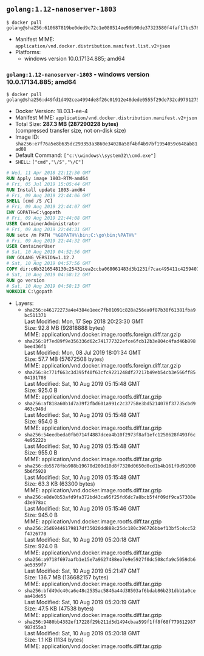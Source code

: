 ## `golang:1.12-nanoserver-1803`

```console
$ docker pull golang@sha256:610687819be0ded9c72c1e080514ee90b90de37323580f4faf17bc57695591ba
```

-	Manifest MIME: `application/vnd.docker.distribution.manifest.list.v2+json`
-	Platforms:
	-	windows version 10.0.17134.885; amd64

### `golang:1.12-nanoserver-1803` - windows version 10.0.17134.885; amd64

```console
$ docker pull golang@sha256:d49fd1d492cea4994de8f26c01912e48dede0555f29de732cd979127543981eb
```

-	Docker Version: 18.03.1-ee-4
-	Manifest MIME: `application/vnd.docker.distribution.manifest.v2+json`
-	Total Size: **287.3 MB (287290228 bytes)**  
	(compressed transfer size, not on-disk size)
-	Image ID: `sha256:e7f76a5e8b635dc293353a3860e34028a58f4bf4b97bf1954059c648ab81ad08`
-	Default Command: `["c:\\windows\\system32\\cmd.exe"]`
-	`SHELL`: `["cmd","\/S","\/C"]`

```dockerfile
# Wed, 11 Apr 2018 22:12:30 GMT
RUN Apply image 1803-RTM-amd64
# Fri, 05 Jul 2019 15:05:44 GMT
RUN Install update 1803-amd64
# Fri, 09 Aug 2019 22:44:06 GMT
SHELL [cmd /S /C]
# Fri, 09 Aug 2019 22:44:07 GMT
ENV GOPATH=C:\gopath
# Fri, 09 Aug 2019 22:44:08 GMT
USER ContainerAdministrator
# Fri, 09 Aug 2019 22:44:31 GMT
RUN setx /m PATH "%GOPATH%\bin;C:\go\bin;%PATH%"
# Fri, 09 Aug 2019 22:44:32 GMT
USER ContainerUser
# Sat, 10 Aug 2019 04:52:56 GMT
ENV GOLANG_VERSION=1.12.7
# Sat, 10 Aug 2019 04:57:56 GMT
COPY dir:c6b3216548130c25431cea2ccba068061483d3b1231f7cac495411c42594079b in C:\go 
# Sat, 10 Aug 2019 04:58:12 GMT
RUN go version
# Sat, 10 Aug 2019 04:58:13 GMT
WORKDIR C:\gopath
```

-	Layers:
	-	`sha256:e46172273a4e4384e1eec7fb01091c828a256ea0f87b30f61381fba9bc511371`  
		Last Modified: Mon, 17 Sep 2018 20:23:30 GMT  
		Size: 92.8 MB (92818888 bytes)  
		MIME: application/vnd.docker.image.rootfs.foreign.diff.tar.gzip
	-	`sha256:8f7ed89f9e356336d62c741777322efce6fcb12b3e804c4fad46b898bee436f1`  
		Last Modified: Mon, 08 Jul 2019 18:01:34 GMT  
		Size: 57.7 MB (57672508 bytes)  
		MIME: application/vnd.docker.image.rootfs.foreign.diff.tar.gzip
	-	`sha256:8c771f663c3d395f40f63cfc9221248df27217b49eb54cb3e566ff8504191708`  
		Last Modified: Sat, 10 Aug 2019 05:15:48 GMT  
		Size: 925.0 B  
		MIME: application/vnd.docker.image.rootfs.diff.tar.gzip
	-	`sha256:af818a60b1d7a39f2fbd601a991c2c37758e3bd5214078f37735cbd9463c949d`  
		Last Modified: Sat, 10 Aug 2019 05:15:48 GMT  
		Size: 954.0 B  
		MIME: application/vnd.docker.image.rootfs.diff.tar.gzip
	-	`sha256:54eedbeda0fb0714f4887dcea4b10f2973f8af1efc1258628f493f6c4e95222b`  
		Last Modified: Sat, 10 Aug 2019 05:15:48 GMT  
		Size: 955.0 B  
		MIME: application/vnd.docker.image.rootfs.diff.tar.gzip
	-	`sha256:db5578fbb908b19670d200d10d8f7320d0650d0cd1b4b161f9d910005b6f5920`  
		Last Modified: Sat, 10 Aug 2019 05:15:48 GMT  
		Size: 63.3 KB (63300 bytes)  
		MIME: application/vnd.docker.image.rootfs.diff.tar.gzip
	-	`sha256:e8de0b53afd9fa372bd43ca95f25fd6dc7a8bcb5f4f09df9ca57308ed3e978ac`  
		Last Modified: Sat, 10 Aug 2019 05:15:46 GMT  
		Size: 945.0 B  
		MIME: application/vnd.docker.image.rootfs.diff.tar.gzip
	-	`sha256:25d69446179817df35020dd888c25dc180c396726bbef13bf5c4cc52f4726770`  
		Last Modified: Sat, 10 Aug 2019 05:20:18 GMT  
		Size: 924.0 B  
		MIME: application/vnd.docker.image.rootfs.diff.tar.gzip
	-	`sha256:a9718f697aafb1e15e7a9627488ea7e9e5927f0dc508cfa9c5059db6ae5359f7`  
		Last Modified: Sat, 10 Aug 2019 05:21:47 GMT  
		Size: 136.7 MB (136682157 bytes)  
		MIME: application/vnd.docker.image.rootfs.diff.tar.gzip
	-	`sha256:bfd49dc40ca6e48c2535ac5846a44d38503af6bdab86b231dbb1a0ceaa41de55`  
		Last Modified: Sat, 10 Aug 2019 05:20:19 GMT  
		Size: 47.5 KB (47538 bytes)  
		MIME: application/vnd.docker.image.rootfs.diff.tar.gzip
	-	`sha256:9480bb4382ef17228f29b211d5d1494cbaa599f1ff8f68f779612987987d55a3`  
		Last Modified: Sat, 10 Aug 2019 05:20:18 GMT  
		Size: 1.1 KB (1134 bytes)  
		MIME: application/vnd.docker.image.rootfs.diff.tar.gzip
